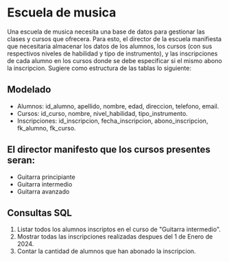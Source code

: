 # Escuela de musica

Una escuela de musica necesita una base de datos para gestionar las clases y cursos que ofrecera. Para esto, el director de la escuela manifiesta que necesitaria almacenar los datos de los alumnos, los cursos (con sus respectivos niveles de habilidad y tipo de instrumento), y las inscripciones de cada alumno en los cursos donde se debe especificar si el mismo abono la inscripcion. Sugiere como estructura de las tablas lo siguiente:

## Modelado

- Alumnos: id_alumno, apellido, nombre, edad, direccion, telefono, email.
- Cursos: id_curso, nombre, nivel_habilidad, tipo_instrumento.
- Inscripciones: id_inscripcion, fecha_inscripcion, abono_inscripcion, fk_alumno, fk_curso.

## El director manifesto que los cursos presentes seran:

- Guitarra principiante
- Guitarra intermedio
- Guitarra avanzado

## Consultas SQL

1. Listar todos los alumnos inscriptos en el curso de "Guitarra intermedio".
2. Mostrar todas las inscripciones realizadas despues del 1 de Enero de 2024.
3. Contar la cantidad de alumnos que han abonado la inscripcion.
